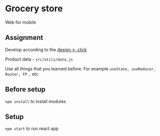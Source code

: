 # Grocery store

Web for mobile

## Assignment

Develop according to the [design <- click](<https://www.figma.com/file/PDJexyHJlzRgqbkFFvTXf3/Online-Groceries-App-UI-(Community)-(Copy)?node-id=1%3A749>)

Product data - `src/utils/data.js`

Use all things that you learned before. For example `useState, useReducer, Router, FP` .. etc

## Before setup

`npm install` to install modules

## Setup

`npm start` to run react app
